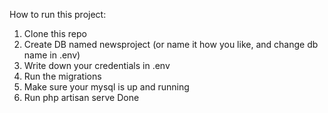 How to run this project:
1. Clone this repo
2. Create DB named newsproject (or name it how you like, and change db name in .env)
3. Write down your credentials in .env
4. Run the migrations
5. Make sure your mysql is up and running
6. Run php artisan serve
Done

